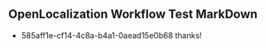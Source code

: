 ## OpenLocalization Workflow Test MarkDown
* 585aff1e-cf14-4c8a-b4a1-0aead15e0b68 thanks!

<!--HONumber=Aug16_HO3-->



